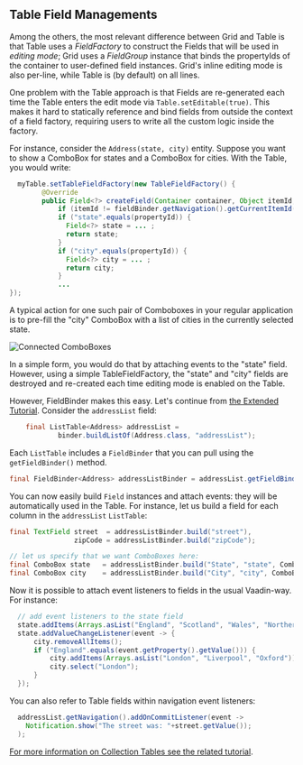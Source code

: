 ## Table Field Managements

Among the others, the most relevant difference between Grid and Table is that Table uses a *FieldFactory* to construct the Fields that will be used in *editing mode*;  Grid uses a *FieldGroup* instance that binds the propertyIds of the container to user-defined field instances. Grid's inline editing mode is also per-line, while Table is (by default) on all lines.

One problem with the Table approach is that Fields are re-generated each time the Table enters the edit mode via `Table.setEditable(true)`. This makes it hard to statically reference and bind fields from outside the context of a field factory, requiring users to write all the custom logic inside the factory.

For instance, consider the `Address(state, city)` entity. Suppose you want to show a ComboBox for states and a ComboBox for cities. With the Table, you would write:


```java
  myTable.setTableFieldFactory(new TableFieldFactory() {
        @Override
        public Field<?> createField(Container container, Object itemId, Object propertyId, Component uiContext) {
            if (itemId != fieldBinder.getNavigation().getCurrentItemId()) return null;
            if ("state".equals(propertyId)) {
              Field<?> state = ... ;
              return state;
            }
            if ("city".equals(propertyId)) {
              Field<?> city = ... ;
              return city;
            }
            ...
});
```

A typical action for one such pair of Comboboxes in your regular application is to pre-fill the "city" ComboBox with a list of cities in the currently selected state.


![Connected ComboBoxes](http://i.imgur.com/ZCThPgV.png)


In a simple form, you would do that by attaching events to the "state" field. However, using a simple TableFieldFactory, the "state" and "city" fields are destroyed and re-created each time editing mode is enabled on the Table.

However, FieldBinder makes this easy. Let's continue from [the Extended Tutorial](extended.md). Consider the `addressList` field:

```java
    final ListTable<Address> addressList =
            binder.buildListOf(Address.class, "addressList");
```

Each `ListTable` includes a `FieldBinder` that you can pull using the `getFieldBinder()` method.

```java
final FieldBinder<Address> addressListBinder = addressList.getFieldBinder();
```

You can now easily build `Field` instances and attach events: they will be automatically used in the Table. For instance, let us build a field for each column in the `addressList` `ListTable`:

```java
final TextField street  = addressListBinder.build("street"),
                zipCode = addressListBinder.build("zipCode");

// let us specify that we want ComboBoxes here:
final ComboBox state   = addressListBinder.build("State", "state", ComboBox.class);
final ComboBox city    = addressListBinder.build("City", "city", ComboBox.class);
```

Now it is possible to attach event listeners to fields in the usual Vaadin-way. For instance:

```java
  // add event listeners to the state field
  state.addItems(Arrays.asList("England", "Scotland", "Wales", "Northern Ireland"));
  state.addValueChangeListener(event -> {
      city.removeAllItems();
      if ("England".equals(event.getProperty().getValue())) {
          city.addItems(Arrays.asList("London", "Liverpool", "Oxford"));
          city.select("London");
      }
  });
```

You can also refer to Table fields within navigation event listeners:

```java
  addressList.getNavigation().addOnCommitListener(event ->
    Notification.show("The street was: "+street.getValue());
  );
```


[For more information on Collection Tables see the related tutorial](collection-tables.md).
